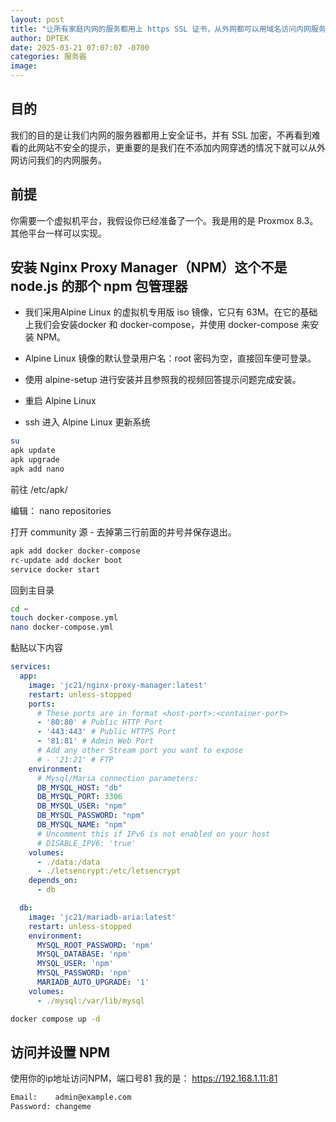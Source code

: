 ```yaml
---
layout: post
title: "让所有家庭内网的服务都用上 https SSL 证书，从外网都可以用域名访问内网服务，无需在路由器上开放端口，也不需要添加 DNS 记录！！！"
author: DPTEK
date: 2025-03-21 07:07:07 -0700
categories: 服务器
image: 
---
```


## 目的
我们的目的是让我们内网的服务器都用上安全证书，并有 SSL 加密，不再看到难看的此网站不安全的提示，更重要的是我们在不添加内网穿透的情况下就可以从外网访问我们的内网服务。

## 前提
你需要一个虚拟机平台，我假设你已经准备了一个。我是用的是 Proxmox 8.3。其他平台一样可以实现。

## 安装 Nginx Proxy Manager（NPM）这个不是node.js 的那个 npm 包管理器

* 我们采用Alpine Linux 的虚拟机专用版 iso 镜像，它只有 63M。在它的基础上我们会安装docker 和 docker-compose，并使用 docker-compose 来安装 NPM。

* Alpine Linux 镜像的默认登录用户名：root 密码为空，直接回车便可登录。

* 使用 alpine-setup 进行安装并且参照我的视频回答提示问题完成安装。

* 重启 Alpine Linux

* ssh 进入 Alpine Linux 更新系统

```bash
su
apk update 
apk upgrade
apk add nano
```
前往 /etc/apk/

编辑： nano repositories

打开 community 源 - 去掉第三行前面的井号并保存退出。

```bash
apk add docker docker-compose
rc-update add docker boot
service docker start
```
回到主目录

```bash
cd ~
touch docker-compose.yml
nano docker-compose.yml
```
黏贴以下内容

```yml
services:
  app:
    image: 'jc21/nginx-proxy-manager:latest'
    restart: unless-stopped
    ports:
      # These ports are in format <host-port>:<container-port>
      - '80:80' # Public HTTP Port
      - '443:443' # Public HTTPS Port
      - '81:81' # Admin Web Port
      # Add any other Stream port you want to expose
      # - '21:21' # FTP
    environment:
      # Mysql/Maria connection parameters:
      DB_MYSQL_HOST: "db"
      DB_MYSQL_PORT: 3306
      DB_MYSQL_USER: "npm"
      DB_MYSQL_PASSWORD: "npm"
      DB_MYSQL_NAME: "npm"
      # Uncomment this if IPv6 is not enabled on your host
      # DISABLE_IPV6: 'true'
    volumes:
      - ./data:/data
      - ./letsencrypt:/etc/letsencrypt
    depends_on:
      - db

  db:
    image: 'jc21/mariadb-aria:latest'
    restart: unless-stopped
    environment:
      MYSQL_ROOT_PASSWORD: 'npm'
      MYSQL_DATABASE: 'npm'
      MYSQL_USER: 'npm'
      MYSQL_PASSWORD: 'npm'
      MARIADB_AUTO_UPGRADE: '1'
    volumes:
      - ./mysql:/var/lib/mysql
```

```bash
docker compose up -d
```
## 访问并设置 NPM
使用你的ip地址访问NPM，端口号81
我的是：
https://192.168.1.11:81

```bash
Email:    admin@example.com
Password: changeme
```
